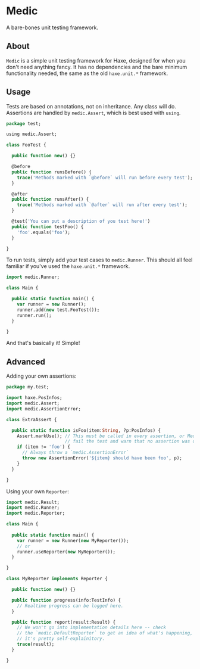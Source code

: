 Medic
=====
A bare-bones unit testing framework.

About
-----

`Medic` is a simple unit testing framework for Haxe, designed for
when you don't need anything fancy. It has no dependencies and the
bare minimum functionality needed, the same as the old `haxe.unit.*`
framework.

Usage
-----

Tests are based on annotations, not on inheritance. Any class will do. Assertions are
handled by `medic.Assert`, which is best used with `using`.

```haxe
package test;

using medic.Assert;

class FooTest {

  public function new() {}

  @before
  public function runsBefore() {
    trace('Methods marked with `@before` will run before every test');
  }

  @after
  public function runsAfter() {
    trace('Methods marked with `@after` will run after every test');
  }

  @test('You can put a description of you test here!')
  public function testFoo() {
    'foo'.equals('foo');
  }

}
```

To run tests, simply add your test cases to `medic.Runner`. This should
all feel familiar if you've used the `haxe.unit.*` framework.

```haxe
import medic.Runner;

class Main {

  public static function main() {
    var runner = new Runner();
    runner.add(new test.FooTest());
    runner.run();
  }

}
```

And that's basically it! Simple!

Advanced
--------

Adding your own assertions:

```haxe
package my.test;

import haxe.PosInfos;
import medic.Assert;
import medic.AssertionError;

class ExtraAssert {

  public static function isFoo(item:String, ?p:PosInfos) {
    Assert.markUse(); // This must be called in every assertion, or Medic will
                      // fail the test and warn that no assertion was detected.
    if (item != 'foo') {
      // Always throw a `medic.AssertionError`
      throw new AssertionError('${item} should have been foo', p);
    }
  }

}
```

Using your own `Reporter`:

```haxe
import medic.Result;
import medic.Runner;
import medic.Reporter;

class Main {
 
  public static function main() {
    var runner = new Runner(new MyReporter());
    // or
    runner.useReporter(new MyReporter());
  }

}

class MyReporter implements Reporter {

  public function new() {}

  public function progress(info:TestInfo) {
    // Realtime progress can be logged here.
  }

  public function report(result:Result) {
    // We won't go into implementation details here -- check
    // the `medic.DefaultReporter` to get an idea of what's happening,
    // it's pretty self-explainitory.
    trace(result);
  }

}
```
